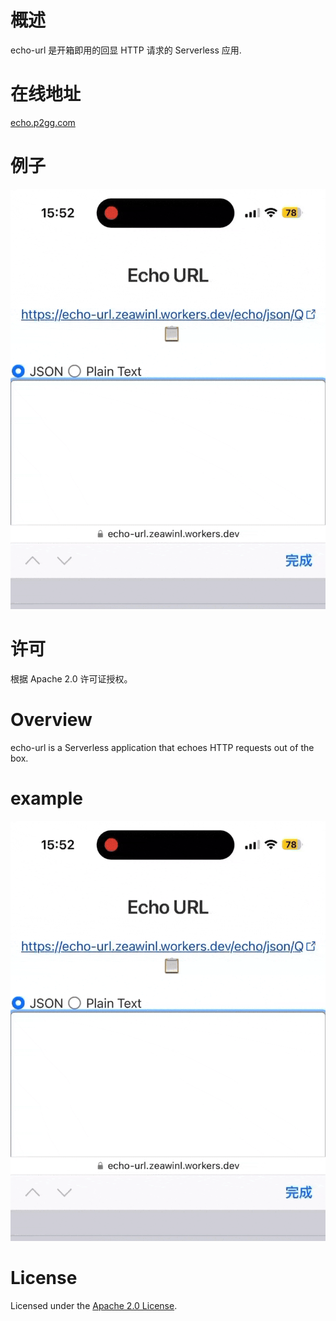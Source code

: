# 概述

echo-url 是开箱即用的回显 HTTP 请求的 Serverless 应用. 

# 在线地址

[echo.p2gg.com](https://echo.p2gg.com)

# 例子

![demo.gif](demo.gif)

# 许可

根据 Apache 2.0 许可证授权。

# Overview

echo-url is a Serverless application that echoes HTTP requests out of the box.

# example

![demo.gif](demo.gif)

# License

Licensed under the [Apache 2.0 License](https://github.com/thesomeexp/echo-url/blob/main/LICENSE).